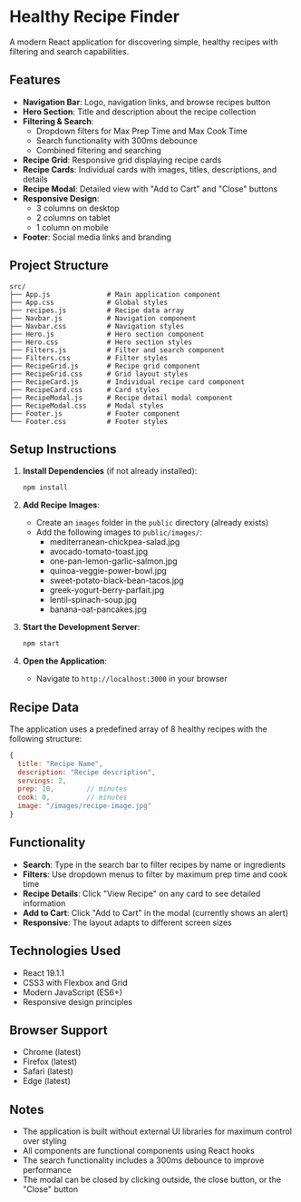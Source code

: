 # Healthy Recipe Finder

A modern React application for discovering simple, healthy recipes with filtering and search capabilities.

## Features

- **Navigation Bar**: Logo, navigation links, and browse recipes button
- **Hero Section**: Title and description about the recipe collection
- **Filtering & Search**: 
  - Dropdown filters for Max Prep Time and Max Cook Time
  - Search functionality with 300ms debounce
  - Combined filtering and searching
- **Recipe Grid**: Responsive grid displaying recipe cards
- **Recipe Cards**: Individual cards with images, titles, descriptions, and details
- **Recipe Modal**: Detailed view with "Add to Cart" and "Close" buttons
- **Responsive Design**: 
  - 3 columns on desktop
  - 2 columns on tablet
  - 1 column on mobile
- **Footer**: Social media links and branding

## Project Structure

```
src/
├── App.js              # Main application component
├── App.css             # Global styles
├── recipes.js          # Recipe data array
├── Navbar.js           # Navigation component
├── Navbar.css          # Navigation styles
├── Hero.js             # Hero section component
├── Hero.css            # Hero section styles
├── Filters.js          # Filter and search component
├── Filters.css         # Filter styles
├── RecipeGrid.js       # Recipe grid component
├── RecipeGrid.css      # Grid layout styles
├── RecipeCard.js       # Individual recipe card component
├── RecipeCard.css      # Card styles
├── RecipeModal.js      # Recipe detail modal component
├── RecipeModal.css     # Modal styles
├── Footer.js           # Footer component
└── Footer.css          # Footer styles
```

## Setup Instructions

1. **Install Dependencies** (if not already installed):
   ```bash
   npm install
   ```

2. **Add Recipe Images**:
   - Create an `images` folder in the `public` directory (already exists)
   - Add the following images to `public/images/`:
     - mediterranean-chickpea-salad.jpg
     - avocado-tomato-toast.jpg
     - one-pan-lemon-garlic-salmon.jpg
     - quinoa-veggie-power-bowl.jpg
     - sweet-potato-black-bean-tacos.jpg
     - greek-yogurt-berry-parfait.jpg
     - lentil-spinach-soup.jpg
     - banana-oat-pancakes.jpg

3. **Start the Development Server**:
   ```bash
   npm start
   ```

4. **Open the Application**:
   - Navigate to `http://localhost:3000` in your browser

## Recipe Data

The application uses a predefined array of 8 healthy recipes with the following structure:

```javascript
{
  title: "Recipe Name",
  description: "Recipe description",
  servings: 2,
  prep: 10,        // minutes
  cook: 0,         // minutes
  image: "/images/recipe-image.jpg"
}
```

## Functionality

- **Search**: Type in the search bar to filter recipes by name or ingredients
- **Filters**: Use dropdown menus to filter by maximum prep time and cook time
- **Recipe Details**: Click "View Recipe" on any card to see detailed information
- **Add to Cart**: Click "Add to Cart" in the modal (currently shows an alert)
- **Responsive**: The layout adapts to different screen sizes

## Technologies Used

- React 19.1.1
- CSS3 with Flexbox and Grid
- Modern JavaScript (ES6+)
- Responsive design principles

## Browser Support

- Chrome (latest)
- Firefox (latest)
- Safari (latest)
- Edge (latest)

## Notes

- The application is built without external UI libraries for maximum control over styling
- All components are functional components using React hooks
- The search functionality includes a 300ms debounce to improve performance
- The modal can be closed by clicking outside, the close button, or the "Close" button
